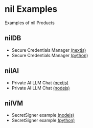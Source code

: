# nil Examples
Examples of nil Products

## nilDB
- Secure Credentials Manager [(nextjs)](https://github.com/NillionNetwork/nil-examples/tree/main/nildb/secretvault_nextjs)
- Secure Credentials Manager [(python)](https://github.com/NillionNetwork/nil-examples/tree/main/nildb/secretvault_python)

## nilAI
- Private AI LLM Chat [(nextjs)](https://github.com/NillionNetwork/blind-module-examples/tree/main/nilai/secretllm_nextjs)
- Private AI LLM Chat [(nodejs)](https://github.com/NillionNetwork/blind-module-examples/tree/main/nilai/secretllm_nodejs)

## nilVM
- SecretSigner example [(nodejs)](https://github.com/NillionNetwork/blind-module-examples/tree/main/nilvm/secretsigner-nodejs)
- SecretSigner example [(python)](https://github.com/NillionNetwork/blind-module-examples/tree/main/nilvm/secretsigner-python)
